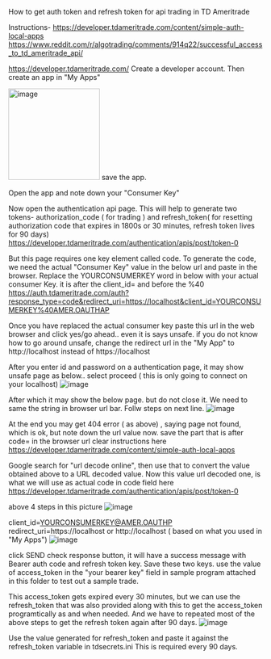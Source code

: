 How to get auth token and refresh token for api trading in TD Ameritrade

Instructions-
https://developer.tdameritrade.com/content/simple-auth-local-apps
https://www.reddit.com/r/algotrading/comments/914q22/successful_access_to_td_ameritrade_api/


https://developer.tdameritrade.com/
Create a developer account.
Then create an app in "My Apps"


<img width="181" alt="image" src="https://user-images.githubusercontent.com/112670649/206616542-7b818004-bccf-48dd-ad91-25904a991acb.png">
save the app.

Open the app and note down your "Consumer Key"

Now open the authentication api page. This will help to generate two tokens-  authorization_code ( for trading ) and 
refresh_token( for resetting authorization code that expires in 1800s or 30 minutes, refresh token lives for 90 days)
https://developer.tdameritrade.com/authentication/apis/post/token-0

But this page requires one key element called code. To generate the code, we need the actual "Consumer Key" value  in the below url and paste in the browser.
Replace the YOURCONSUMERKEY word in below with your actual consumer Key. it is after the client_id= and before the %40
https://auth.tdameritrade.com/auth?response_type=code&redirect_uri=https://localhost&client_id=YOURCONSUMERKEY%40AMER.OAUTHAP

Once you have replaced the actual consumer key paste this url in the web browser and click yes/go ahead.. even it is says unsafe. if you do not know how to go around unsafe, change the redirect url in the "My App" to http://localhost instead of https://localhost

After you enter id and password on a authentication page, it may show unsafe page as below.. select proceed ( this is only going to connect on your localhost)
![image](https://github.com/scarplus/signals/assets/112670649/42ef4ec9-fb0e-4c79-8ec0-d8737b6680d0)

After which it may show the below page. but do not close it. We need to same the string in browser url bar. Follw steps on next line.
![image](https://github.com/scarplus/signals/assets/112670649/13dde727-7b32-41de-828d-f470cb793ea0)

At the end you may get 404 error ( as above) , saying page not found, which is ok, but note down the url value now. save the part that is after code= in the browser url
clear instructions here https://developer.tdameritrade.com/content/simple-auth-local-apps 

Google search for "url decode online", then use that to convert the value obtained above to a URL decoded value.
Now this value url decoded one, is what we will use as actual code in code field here https://developer.tdameritrade.com/authentication/apis/post/token-0

above 4 steps in this picture
![image](https://github.com/scarplus/signals/assets/112670649/a9031287-ef03-47ee-b24a-1416e072b094)
 
client_id=YOURCONSUMERKEY@AMER.OAUTHP
redirect_uri=https://localhost or http://localhost ( based on what you used in "My Apps")
![image](https://user-images.githubusercontent.com/112670649/220813122-49de9e62-5915-4f06-8210-0b998ba0f1fb.png)



click SEND 
check response button, it will have a success message with Bearer auth code and refresh token key. Save these two keys.
use the value of access_token in the "your bearer key" field in sample program attached in this folder to test out a sample trade.

This access_token gets expired every 30 minutes, but we can use the refresh_token that was also provided along with this to get the access_token programtically as and when needed. And we have to repeated most of the above steps to get the refresh token again after 90 days.
![image](https://user-images.githubusercontent.com/112670649/220813238-1587f3bb-2645-4f8c-bb84-cbfe6eb0b5af.png)


Use the value generated for refresh_token and paste it against the refresh_token variable in tdsecrets.ini This is required every 90 days.





